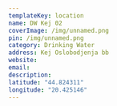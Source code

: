 ```yaml
---
templateKey: location
name: DW Kej 02
coverImage: /img/unnamed.png
pin: /img/unnamed.png
category: Drinking Water
address: Kej Oslobodjenja bb
website:
email: 
description:
latitude: "44.824311"
longitude: "20.425146"
---
```

